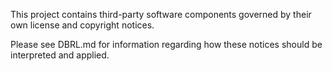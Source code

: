 This project contains third-party software components governed by their own license and copyright notices.  

Please see DBRL.md for information regarding how these notices should be interpreted and applied.